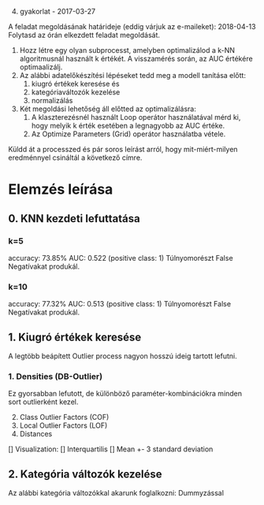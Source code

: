 4. gyakorlat - 2017-03-27

A feladat megoldásának határideje (eddig várjuk az e-maileket): 2018-04-13
Folytasd az órán elkezdett feladat megoldását.

1. Hozz létre egy olyan subprocesst, amelyben optimalizálod a k-NN algoritmusnál használt k értékét. A visszamérés során, az AUC értékére optimaalizálj.
2.  Az alábbi adatelőkészítési lépéseket tedd meg a modell tanítása előtt:
    1. kiugró értékek keresése és
    2. kategóriaváltozók kezelése
    3. normalizálás
4. Két megoldási lehetőség áll előtted az optimalizálásra:
    1. A klaszterezésnél használt Loop operátor használatával mérd ki, hogy melyik k érték esetében a legnagyobb az AUC értéke.
    2. Az Optimize Parameters (Grid) operátor használatba vétele.

Küldd át a processzed és pár soros leírást arról, hogy mit-miért-milyen eredménnyel csináltál a következő címre.

# Elemzés leírása
## 0. KNN kezdeti lefuttatása
### k=5
accuracy: 73.85%
AUC: 0.522 (positive class: 1)
Túlnyomorészt False Negatívakat produkál.

### k=10
accuracy: 77.32%
AUC: 0.513 (positive class: 1)
Túlnyomorészt False Negatívakat produkál.

## 1. Kiugró értékek keresése
A legtöbb beápített Outlier process nagyon hosszú ideig tartott lefutni.
### 1. Densities (DB-Outlier)
Ez gyorsabban lefutott, de különböző paraméter-kombinációkra minden sort outlierként kezel.



2. Class Outlier Factors (COF)
3. Local Outlier Factors (LOF)
4. Distances


[] Visualization:
[] Interquartilis
[] Mean +- 3 standard deviation


## 2. Kategória változók kezelése
Az alábbi kategória változókkal akarunk foglalkozni:
Dummyzással
